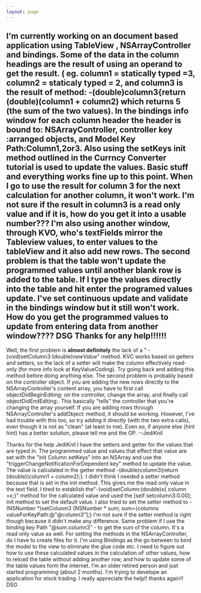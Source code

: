 ```yaml
---
layout: page
---
```


   I'm currently working on an document based application using TableView , NSArrayController and bindings. Some of the data in the column headings are the result of using an operand to get the result. ( eg. column1 = statically typed =3, column2 = staticaly typed = 2, and column3 is the result of  method:  -(double)column3{return (double)(column1 + column2) which returns 5 (the sum of the two values).
      In the bindings info window for each column header the header is bound to: NSArrayController, controller key :arranged objects, and Model Key Path:Column1,2or3. Also using the setKeys init method outlined in the Currncy Converter tutorial is used to update the values. Basic stuff and everything works fine up to this point. When I go to use the result for column 3 for the next calculation for another column, it won't work. I'm not sure if the result in column3 is a read only value and if it is, how do you get it into a usable number???
        I'm also using another window, through KVO, who's textFields mirror the Tableview values, to enter values to the tableView and it also add new rows. The second problem is that the table won't update the programmed values until another blank row is added to the table. If I type the values directly into the table and hit enter the programed values update. I've set continuous update and validate in the bindings window but it still won't work.   How do you get the programmed values to update from entering data from another window????
DSG
Thanks for any help!!!!!!
 ----
Well, the first problem is **almost definitely** the lack of a "    -(void)setColumn3:(double)*newValue*" method. KVC works based on getters and setters, so the lack of a setter will make the column effectively read-only (for more info look at KeyValueCoding). Try going back and adding this method before doing anything else. The second problem is probably based on the controller object. If you are adding the new rows directly to the NSArrayController's content array, you have to first call     objectDidBeginEditing: on the controller, change the array, and finally call     objectDidEndEditing:. This basically "tells" the controller that you're changing the array yourself. If you are adding rows through NSArrayController's     addObject: method, it should be working. However, I've had trouble with this too, so try adding it directly (with the two extra calls), even though it is not as "clean" (at least to me). Even so, if anyone else (hint hint) has a better solution, please tell me and the OP. --JediKnil

Thanks for the help JediKnil
I have the setters and getter for the values that are typed in. The  programmed value and values that effect that value are set with the "init Column setKeys" into an NSArray and use the "triggerChangeNotificationForDependent key" method to update the value. The value is calculated in the getter method -(double)column3{return (double)(column1 + column2);}. I didn't think I needed a setter method because that is set in the init method. This gives me the read only value in the text field.
  I tired to establish the"-(void)setColumn:(double)x{ column =x;}" method for the calculated value and used the [self setcolumn3:0.00]; init method to set the default value. I also tried to set the setter method to -(NSNumber *)setColunm3 {NSNumber * sum; sum={columns valueForKeyPath:@"@column3"];} I'm not sure if the setter method is right though because it didn't make any difference. Same problem if I use the binding key Path "@sum.column3" - to get the sum of the column. It's a read only value as well. For setting the methods in the NSArrayController, do I have to create files for it. I'm using Bindings as the go between to bind the model to the view to eliminate the glue code etc.   I need to figure out how to use these calculated values in the calculation oF other values, how to reload the table without adding another row, and how to update some of the table values form the internet. I'm an older retired person and just started programming (about 2 months). I'm trying to develope an application for stock trading. I really  appreciate the help!! thanks again!!
DSG

